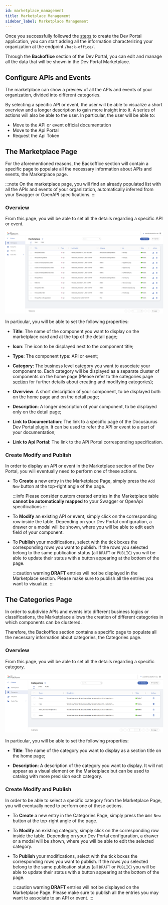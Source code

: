 ```yaml
---
id: marketplace_management
title: Marketplace Management
sidebar_label: Marketplace Management
---
```


Once you successfully followed the [steps](./application_creation.md) to create the Dev Portal application, you can start adding all the information characterizing your organization at the endpoint `/back-office/`. 

Through the **Backoffice** section of the Dev Portal, you can edit and manage all the data that will be shown in the Dev Portal Marketplace.

## Configure APIs and Events

The marketplace can show a preview of all the APIs and events of your organization, divided into different categories. 

By selecting a specific API or event, the user will be able to visualize a short overview and a longer description to gain more insight into it. A series of actions will also be able to the user. In particular, the user will be able to:

- Move to the API or event official documentation
- Move to the Api Portal 
- Request the Api Token

## The Marketplace Page

For the aforementioned reasons, the Backoffice section will contain a specific page to populate all the necessary information about APIs and events, the Marketplace page.

:::note
On the marketplace page, you will find an already populated list with all the APIs and events of your organization, automatically inferred from your Swagger or OpenAPI specifications.
:::

### Overview

From this page, you will be able to set all the details regarding a specific API or event. 

![backoffice api events](./img/backoffice_api_events.png)

In particular, you will be able to set the following properties:

- **Title**: The name of the component you want to display on the marketplace card and at the top of the detail page;
  
- **Icon**: The icon to be displayed next to the component title;

- **Type**: The component type: API or event;
  
- **Category**: The business level category you want to associate your component to. Each category will be displayed as a separate cluster of components on the home page (Please refer to the categories page [section](#the-categories-page) for further details about creating and modifying categories);

- **Overview**: A short description of your component, to be displayed both on the home page and on the detail page;

- **Description**: A longer description of your component, to be displayed only on the detail page;

- **Link to Documentation**: The link to a specific page of the Docusaurus Dev Portal plugin. It can be used to refer the API or event to a part of your documentation;

- **Link to Api Portal**: The link to the APi Portal corresponding specification.

### Create Modify and Publish

In order to display an API or event in the Marketplace section of the Dev Portal, you will eventually need to perform one of these actions.

- To **Create** a new entry in the Marketplace Page, simply 
  press the `Add New` button at the top-right angle of the page. 

  :::info
  Please consider custom created entries in the Marketplace table **cannot be automatically mapped** to your Swagger or OpenApi specifications
  :::

- To **Modify** an existing API or event, simply click on the corresponding row inside the table. Depending on your Dev Portal configuration, a drawer or a modal will be shown, where you will be able to edit each field of your component.

- To **Publish** your modifications, select with the tick boxes the corresponding rows you want to publish. If the rows you selected belong to the same publication status (all `DRAFT` or `PUBLIC`) you will be able to update their status with a button appearing at the bottom of the page. 

  :::caution warning
  **DRAFT** entries will not be displayed in the Marketplace section. Please make sure to publish all the entries you want to visualize.
  :::

## The Categories Page

In order to subdivide APIs and events into different business logics or classifications, the Marketplace allows the creation of different categories in which components can be clustered.

Therefore, the Backoffice section contains a specific page to populate all the necessary information about categories, the Categories page.

### Overview

From this page, you will be able to set all the details regarding a specific category. 

![backoffice api events](./img/backoffice_categories.png)

In particular, you will be able to set the following properties:

- **Title**: The name of the category you want to display as a section title on the home page;

- **Description**: A description of the category you want to display. It will not appear as a visual element on the Marketplace but can be used to catalog with more precision each category.

### Create Modify and Publish

In order to be able to select a specific category from the Marketplace Page, you will eventually need to perform one of these actions.

- To **Create** a new entry in the Categories Page, simply 
  press the `Add New` button at the top-right angle of the page.

- To **Modify** an existing category, simply click on the corresponding row inside the table. Depending on your Dev Portal configuration, a drawer or a modal will be shown, where you will be able to edit the selected category.

- To **Publish** your modifications, select with the tick boxes the corresponding rows you want to publish. If the rows you selected belong to the same publication status (all `DRAFT` or `PUBLIC`) you will be able to update their status with a button appearing at the bottom of the page. 

  :::caution warning
  **DRAFT** entries will not be displayed on the Marketplace Page. Please make sure to publish all the entries you may want to associate to an API or event.
  :::
  
